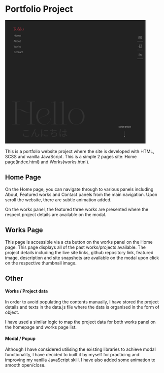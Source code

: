 # Portfolio Project

<img src="https://github.com/tomokawaguchi/portfolio-project/blob/main/images/portfolio-snapshot.png" width="auto" height="400" />


This is a portfolio website project where the site is developed with HTML, SCSS and vanilla JavaScript. This is a simple 2 pages site: Home page(index.html) and Works(works.html).

## Home Page

On the Home page, you can navigate through to various panels including About, Featured works and Contact panels from the main navigation. Upon scroll the website, there are subtle animation added.

On the works panel, the featured three works are presented where the respect project details are available on the modal.

## Works Page

This page is accessible via a cta button on the works panel on the Home page. This page displays all of the past works/projects available. The project details including the live site links, github repository link, featured image, description and site snapshots are available on the modal upon click on the respective thumbnail image.

## Other

#### **Works / Project data**

In order to avoid populating the contents manually, I have stored the project details and texts in the data.js file where the data is organised in the form of object.

I have used a similar logic to map the project data for both works panel on the homepage and works page list.

#### **Modal / Popup**

Although I have considered utilising the existing libraries to achieve modal functionality, I have decided to built it by myself for practicing and improving my vanilla JavaScript skill. I have also added some animation to smooth open/close.
